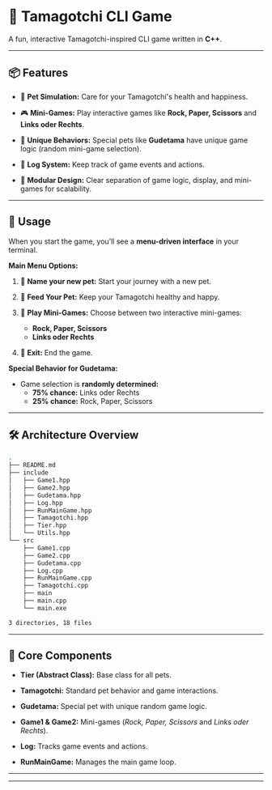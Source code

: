 # 🐾 **Tamagotchi CLI Game**

A fun, interactive Tamagotchi-inspired CLI game written in **C++**.

---

## 📦 **Features**

- 🐶 **Pet Simulation:** Care for your Tamagotchi's health and happiness.  

- 🎮 **Mini-Games:** Play interactive games like **Rock, Paper, Scissors** and **Links oder Rechts**.  

- 🤖 **Unique Behaviors:** Special pets like **Gudetama** have unique game logic (random mini-game selection).  

- 📝 **Log System:** Keep track of game events and actions.  

- 🧩 **Modular Design:** Clear separation of game logic, display, and mini-games for scalability.  

---

## 🚀 **Usage**

When you start the game, you’ll see a **menu-driven interface** in your terminal.

**Main Menu Options:**  

1. 🐣 **Name your new pet:** Start your journey with a new pet.  

2. 🍔 **Feed Your Pet:** Keep your Tamagotchi healthy and happy.  

3. 🎲 **Play Mini-Games:** Choose between two interactive mini-games:  
   - **Rock, Paper, Scissors**  
   - **Links oder Rechts**  

4. 🛑 **Exit:** End the game.  

**Special Behavior for Gudetama:**  
- Game selection is **randomly determined:**  
   - **75% chance:** Links oder Rechts  
   - **25% chance:** Rock, Paper, Scissors  

---

## 🛠️ **Architecture Overview**
```bash
.
├── README.md
├── include
│   ├── Game1.hpp
│   ├── Game2.hpp
│   ├── Gudetama.hpp
│   ├── Log.hpp
│   ├── RunMainGame.hpp
│   ├── Tamagotchi.hpp
│   ├── Tier.hpp
│   └── Utils.hpp
└── src
    ├── Game1.cpp
    ├── Game2.cpp
    ├── Gudetama.cpp
    ├── Log.cpp
    ├── RunMainGame.cpp
    ├── Tamagotchi.cpp
    ├── main
    ├── main.cpp
    └── main.exe

3 directories, 18 files
```
---

## 🧠 **Core Components**

- **Tier (Abstract Class):** Base class for all pets.  

- **Tamagotchi:** Standard pet behavior and game interactions.  

- **Gudetama:** Special pet with unique random game logic.  

- **Game1 & Game2:** Mini-games (*Rock, Paper, Scissors* and *Links oder Rechts*).  

- **Log:** Tracks game events and actions.  

- **RunMainGame:** Manages the main game loop.  

---
 
 ---
 
